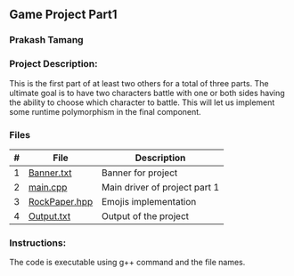 ## Game Project Part1

### Prakash Tamang


### Project Description:
This is the first part of at least two others for a total of three parts. The ultimate goal is to have two characters battle with one or both sides having the ability to choose which character to battle. This will let us implement some runtime polymorphism in the final component. 

### Files

|   #   | File            | Description                                        |
| :---: | --------------- | -------------------------------------------------- |
|   1   | [Banner.txt](https://github.com/PRATMG/2143-OOP-Tamang/blob/main/Assignment/08-P03A/banner.txt)         |  Banner for project    |
|   2   | [main.cpp](https://github.com/PRATMG/2143-OOP-Tamang/blob/main/Assignment/08-P03A/main.cpp)  | Main driver of project part 1        |
|   3   | [RockPaper.hpp](https://github.com/PRATMG/2143-OOP-Tamang/blob/main/Assignment/08-P03A/RockPaper.hpp) | Emojis implementation |
|   4   | [Output.txt](https://github.com/PRATMG/2143-OOP-Tamang/blob/main/Assignment/08-P03A/output.txt) | Output of the project |


### Instructions:
The code is executable using g++ command and the file names.

